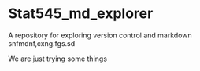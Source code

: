 # Stat545_md_explorer
A repository for exploring version control and markdown
snfmdnf,cxng.fgs.sd


We are just trying some things
